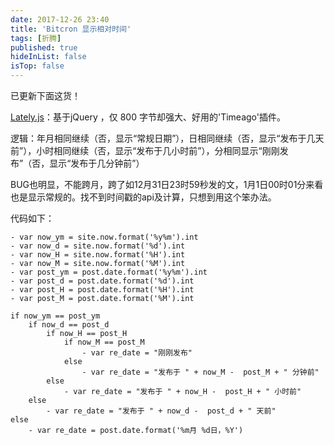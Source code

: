```yaml
---
date: 2017-12-26 23:40
title: 'Bitcron 显示相对时间'
tags: [折腾]
published: true
hideInList: false
isTop: false
---
```


已更新下面这货！ 

[Lately.js](https://tokinx.github.io/lately/)：基于jQuery ，仅 800 字节却强大、好用的'Timeago'插件。

逻辑：年月相同继续（否，显示“常规日期”），日相同继续（否，显示“发布于几天前”），小时相同继续（否，显示“发布于几小时前”），分相同显示“刚刚发布”（否，显示“发布于几分钟前”）

BUG也明显，不能跨月，跨了如12月31日23时59秒发的文，1月1日00时01分来看也是显示常规的。找不到时间戳的api及计算，只想到用这个笨办法。

代码如下：

<!--more-->

```jade
- var now_ym = site.now.format('%y%m').int
- var now_d = site.now.format('%d').int
- var now_H = site.now.format('%H').int
- var now_M = site.now.format('%M').int
- var post_ym = post.date.format('%y%m').int
- var post_d = post.date.format('%d').int
- var post_H = post.date.format('%H').int
- var post_M = post.date.format('%M').int

if now_ym == post_ym
	if now_d == post_d
		if now_H == post_H
			if now_M == post_M
				- var re_date = "刚刚发布"
			else
				- var re_date = "发布于 " + now_M -  post_M + " 分钟前"
		else
			- var re_date = "发布于 " + now_H -  post_H + " 小时前"
	else
		- var re_date = "发布于 " + now_d -  post_d + " 天前"
else
	- var re_date = post.date.format('%m月 %d日，%Y')
```